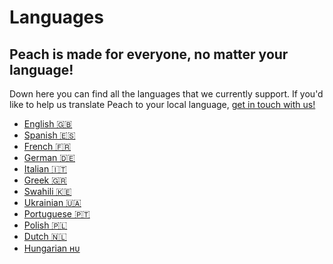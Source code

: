 # Languages

## Peach is made for everyone, no matter your language!

Down here you can find all the languages that we currently support.
If you'd like to help us translate Peach to your local language, [get in touch with us!](mailto:hello@peachbitcoin.com)

- [English 🇬🇧](/)
- [Spanish 🇪🇸](/es)
- [French 🇫🇷](/fr)
- [German 🇩🇪](/de)
- [Italian 🇮🇹](/it)
- [Greek 🇬🇷](/el)
- [Swahili 🇰🇪](/sw)
- [Ukrainian 🇺🇦](/uk)
- [Portuguese 🇵🇹](/pt)
- [Polish 🇵🇱](/pl)
- [Dutch 🇳🇱](/nl)
- [Hungarian ʜᴜ](/hu)
